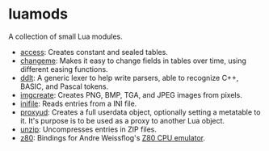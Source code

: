 # luamods

A collection of small Lua modules.

* [access](access): Creates constant and sealed tables.
* [changeme](changeme): Makes it easy to change fields in tables over time, using different easing functions.
* [ddlt](ddlt): A generic lexer to help write parsers, able to recognize C++, BASIC, and Pascal tokens.
* [imgcreate](imgcreate): Creates PNG, BMP, TGA, and JPEG images from pixels.
* [inifile](inifile): Reads entries from a INI file.
* [proxyud](proxyud): Creates a full userdata object, optionally setting a metatable to it. It's purpose is to be used as a proxy to another Lua object.
* [unzip](unzip): Uncompresses entries in ZIP files.
* [z80](z80): Bindings for Andre Weissflog's [Z80 CPU emulator](https://github.com/floooh/chips/blob/master/chips/z80.h).
